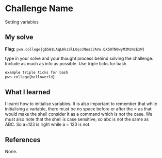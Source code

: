 # Challenge Name
Setting variables

## My solve
**Flag:** `pwn.college{gb5W1LAqLHkzSlL0qcdNea3JAVu.QX5UTN0wyM3MzNzEzW}`

type in your solve and your thought process behind solving the challenge. Include as much as info as possible. Use triple ticks for bash.
```bash
example triple ticks for bash
pwn.college{helloworld}
```

## What I learned
I learnt how to initialise variables. It is also important to remember that while initialising a variable, there must be no space before or after the = as that would make the shell consider it as a command which is not the case. 
We must also note that the shell is case sensitive, so abc is not the same as ABC. So a=123 is right while a = 123 is not. 
## References 
None.
